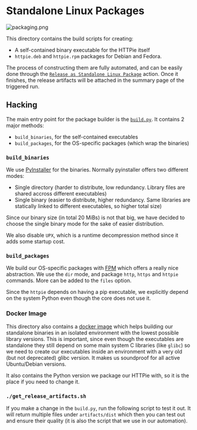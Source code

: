 # Standalone Linux Packages

![packaging.png](https://user-images.githubusercontent.com/47358913/159950478-2d090d1b-69b9-4914-a1b4-d3e3d8e25fe0.png)

This directory contains the build scripts for creating:

- A self-contained binary executable for the HTTPie itself
- `httpie.deb` and `httpie.rpm` packages for Debian and Fedora.

The process of constructing them are fully automated, and can be easily done through the [`Release as Standalone Linux Package`](https://github.com/httpie/httpie/actions/workflows/release-linux-standalone.yml)
action. Once it finishes, the release artifacts will be attached in the summary page of the triggered run.


## Hacking

The main entry point for the package builder is the [`build.py`](https://github.com/httpie/httpie/blob/master/extras/packaging/linux/build.py). It
contains 2 major methods:

- `build_binaries`, for the self-contained executables
- `build_packages`, for the OS-specific packages (which wrap the binaries)

### `build_binaries`

We use [PyInstaller](https://pyinstaller.readthedocs.io/en/stable/) for the binaries. Normally pyinstaller offers two different modes:

- Single directory (harder to distribute, low redundancy. Library files are shared accross different executables)
- Single binary (easier to distribute, higher redundancy. Same libraries are statically linked to different executables, so higher total size)

Since our binary size (in total 20 MiBs) is not that big, we have decided to choose the single binary mode for the sake of easier distribution.

We also disable `UPX`, which is a runtime decompression method since it adds some startup cost.

### `build_packages`

We build our OS-specific packages with [FPM](https://github.com/jordansissel/fpm) which offers a really nice abstraction. We use the `dir` mode,
and package `http`, `https` and `httpie` commands. More can be added to the `files` option.

Since the `httpie` depends on having a pip executable, we explicitly depend on the system Python even though the core does not use it.

### Docker Image

This directory also contains a [docker image](https://github.com/httpie/httpie/blob/master/extras/packaging/linux/Dockerfile) which helps
building our standalone binaries in an isolated environment with the lowest possible library versions. This is important, since even though
the executables are standalone they still depend on some main system C libraries (like `glibc`) so we need to create our executables inside
an environment with a very old (but not deprecated) glibc version. It makes us soundproof for all active Ubuntu/Debian versions.

It also contains the Python version we package our HTTPie with, so it is the place if you need to change it.

### `./get_release_artifacts.sh`

If you make a change in the `build.py`, run the following script to test it out. It will return multiple files under `artifacts/dist` which
then you can test out and ensure their quality (it is also the script that we use in our automation).
